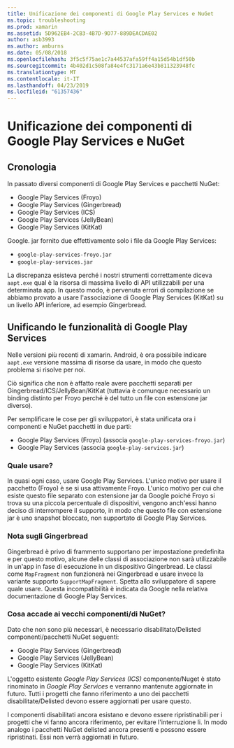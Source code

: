 ```yaml
---
title: Unificazione dei componenti di Google Play Services e NuGet
ms.topic: troubleshooting
ms.prod: xamarin
ms.assetid: 5D962EB4-2CB3-4B7D-9D77-889DEACDAE02
author: asb3993
ms.author: amburns
ms.date: 05/08/2018
ms.openlocfilehash: 3f5c5f75ae1c7a44537afa59ff4a15d54b1df50b
ms.sourcegitcommit: 4b402d1c508fa84e4fc3171a6e43b811323948fc
ms.translationtype: MT
ms.contentlocale: it-IT
ms.lasthandoff: 04/23/2019
ms.locfileid: "61357436"
---
```

# <a name="unifying-google-play-services-components-and-nuget"></a>Unificazione dei componenti di Google Play Services e NuGet

## <a name="history"></a>Cronologia

In passato diversi componenti di Google Play Services e pacchetti NuGet:

-   Google Play Services (Froyo)
-   Google Play Services (Gingerbread)
-   Google Play Services (ICS)
-   Google Play Services (JellyBean)
-   Google Play Services (KitKat)

Google. jar fornito due effettivamente solo i file da Google Play Services:

-   `google-play-services-froyo.jar`
-   `google-play-services.jar`

La discrepanza esisteva perché i nostri strumenti correttamente diceva `aapt.exe` qual è la risorsa di massima livello di API utilizzabili per una determinata app. In questo modo, è pervenuta errori di compilazione se abbiamo provato a usare l'associazione di Google Play Services (KitKat) su un livello API inferiore, ad esempio Gingerbread.

## <a name="unifying-google-play-services"></a>Unificando le funzionalità di Google Play Services

Nelle versioni più recenti di xamarin. Android, è ora possibile indicare `aapt.exe` versione massima di risorse da usare, in modo che questo problema si risolve per noi.

Ciò significa che non è affatto reale avere pacchetti separati per Gingerbread/ICS/JellyBean/KitKat (tuttavia è comunque necessario un binding distinto per Froyo perché è del tutto un file con estensione jar diverso).

Per semplificare le cose per gli sviluppatori, è stata unificata ora i componenti e NuGet pacchetti in due parti:

-   Google Play Services (Froyo) (associa `google-play-services-froyo.jar`)
-   Google Play Services (associa `google-play-services.jar`)

### <a name="which-one-should-be-used"></a>Quale usare?

In quasi ogni caso, usare Google Play Services. L'unico motivo per usare il pacchetto (Froyo) è se si usa attivamente Froyo. L'unico motivo per cui che esiste questo file separato con estensione jar da Google poiché Froyo si trova su una piccola percentuale di dispositivi, vengono anch'essi hanno deciso di interrompere il supporto, in modo che questo file con estensione jar è uno snapshot bloccato, non supportato di Google Play Services.

### <a name="note-about-gingerbread"></a>Nota sugli Gingerbread

Gingerbread è privo di frammento supportano per impostazione predefinita e per questo motivo, alcune delle classi di associazione non sarà utilizzabile in un'app in fase di esecuzione in un dispositivo Gingerbread. Le classi come `MapFragment` non funzionerà nei Gingerbread e usare invece la variante supporto `SupportMapFragment`. Spetta allo sviluppatore di sapere quale usare. Questa incompatibilità è indicata da Google nella relativa documentazione di Google Play Services.

### <a name="what-happens-to-the-old-componentsnugets"></a>Cosa accade ai vecchi componenti/di NuGet?

Dato che non sono più necessari, è necessario disabilitato/Delisted componenti/pacchetti NuGet seguenti:

-   Google Play Services (Gingerbread)
-   Google Play Services (JellyBean)
-   Google Play Services (KitKat)

L'oggetto esistente _Google Play Services (ICS)_ componente/Nuget è stato rinominato in _Google Play Services_ e verranno mantenute aggiornate in futuro. Tutti i progetti che fanno riferimento a uno dei pacchetti disabilitate/Delisted devono essere aggiornati per usare questo.

I componenti disabilitati ancora esistano e devono essere ripristinabili per i progetti che vi fanno ancora riferimento, per evitare l'interruzione li. In modo analogo i pacchetti NuGet delisted ancora presenti e possono essere ripristinati. Essi non verrà aggiornati in futuro.
